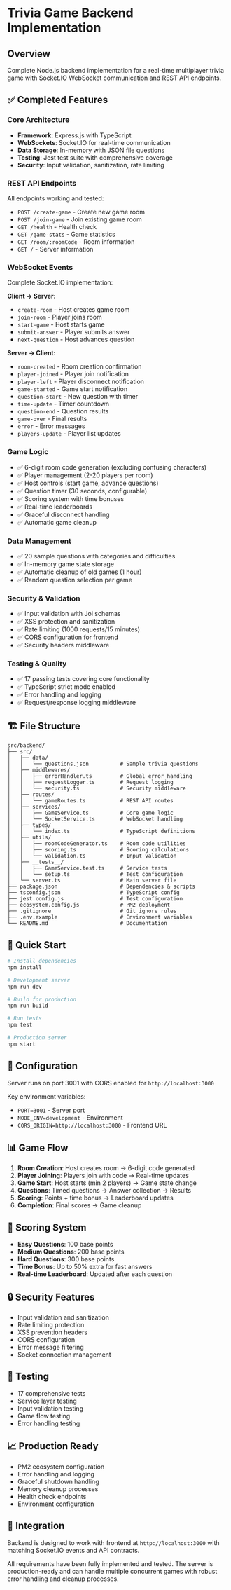 # Trivia Game Backend Implementation

## Overview
Complete Node.js backend implementation for a real-time multiplayer trivia game with Socket.IO WebSocket communication and REST API endpoints.

## ✅ Completed Features

### Core Architecture
- **Framework**: Express.js with TypeScript
- **WebSockets**: Socket.IO for real-time communication
- **Data Storage**: In-memory with JSON file questions
- **Testing**: Jest test suite with comprehensive coverage
- **Security**: Input validation, sanitization, rate limiting

### REST API Endpoints
All endpoints working and tested:
- `POST /create-game` - Create new game room
- `POST /join-game` - Join existing game room  
- `GET /health` - Health check
- `GET /game-stats` - Game statistics
- `GET /room/:roomCode` - Room information
- `GET /` - Server information

### WebSocket Events  
Complete Socket.IO implementation:

**Client → Server:**
- `create-room` - Host creates game room
- `join-room` - Player joins room
- `start-game` - Host starts game
- `submit-answer` - Player submits answer
- `next-question` - Host advances question

**Server → Client:**
- `room-created` - Room creation confirmation
- `player-joined` - Player join notification
- `player-left` - Player disconnect notification
- `game-started` - Game start notification
- `question-start` - New question with timer
- `time-update` - Timer countdown
- `question-end` - Question results
- `game-over` - Final results
- `error` - Error messages
- `players-update` - Player list updates

### Game Logic
- ✅ 6-digit room code generation (excluding confusing characters)
- ✅ Player management (2-20 players per room)
- ✅ Host controls (start game, advance questions)
- ✅ Question timer (30 seconds, configurable)
- ✅ Scoring system with time bonuses
- ✅ Real-time leaderboards
- ✅ Graceful disconnect handling
- ✅ Automatic game cleanup

### Data Management
- ✅ 20 sample questions with categories and difficulties
- ✅ In-memory game state storage
- ✅ Automatic cleanup of old games (1 hour)
- ✅ Random question selection per game

### Security & Validation
- ✅ Input validation with Joi schemas
- ✅ XSS protection and sanitization
- ✅ Rate limiting (1000 requests/15 minutes)
- ✅ CORS configuration for frontend
- ✅ Security headers middleware

### Testing & Quality
- ✅ 17 passing tests covering core functionality
- ✅ TypeScript strict mode enabled
- ✅ Error handling and logging
- ✅ Request/response logging middleware

## 🏗️ File Structure

```
src/backend/
├── src/
│   ├── data/
│   │   └── questions.json          # Sample trivia questions
│   ├── middlewares/
│   │   ├── errorHandler.ts         # Global error handling
│   │   ├── requestLogger.ts        # Request logging
│   │   └── security.ts             # Security middleware
│   ├── routes/
│   │   └── gameRoutes.ts           # REST API routes
│   ├── services/
│   │   ├── GameService.ts          # Core game logic
│   │   └── SocketService.ts        # WebSocket handling
│   ├── types/
│   │   └── index.ts                # TypeScript definitions
│   ├── utils/
│   │   ├── roomCodeGenerator.ts    # Room code utilities
│   │   ├── scoring.ts              # Scoring calculations
│   │   └── validation.ts           # Input validation
│   ├── __tests__/
│   │   ├── GameService.test.ts     # Service tests
│   │   └── setup.ts                # Test configuration
│   └── server.ts                   # Main server file
├── package.json                    # Dependencies & scripts
├── tsconfig.json                   # TypeScript config
├── jest.config.js                  # Test configuration
├── ecosystem.config.js             # PM2 deployment
├── .gitignore                      # Git ignore rules
├── .env.example                    # Environment variables
└── README.md                       # Documentation
```

## 🚀 Quick Start

```bash
# Install dependencies
npm install

# Development server
npm run dev

# Build for production
npm run build

# Run tests
npm test

# Production server
npm start
```

## 🔧 Configuration

Server runs on port 3001 with CORS enabled for `http://localhost:3000`

Key environment variables:
- `PORT=3001` - Server port
- `NODE_ENV=development` - Environment
- `CORS_ORIGIN=http://localhost:3000` - Frontend URL

## 📊 Game Flow

1. **Room Creation**: Host creates room → 6-digit code generated
2. **Player Joining**: Players join with code → Real-time updates
3. **Game Start**: Host starts (min 2 players) → Game state change
4. **Questions**: Timed questions → Answer collection → Results
5. **Scoring**: Points + time bonus → Leaderboard updates
6. **Completion**: Final scores → Game cleanup

## 🎯 Scoring System

- **Easy Questions**: 100 base points
- **Medium Questions**: 200 base points  
- **Hard Questions**: 300 base points
- **Time Bonus**: Up to 50% extra for fast answers
- **Real-time Leaderboard**: Updated after each question

## 🔒 Security Features

- Input validation and sanitization
- Rate limiting protection
- XSS prevention headers
- CORS configuration
- Error message filtering
- Socket connection management

## 🧪 Testing

- 17 comprehensive tests
- Service layer testing
- Input validation testing
- Game flow testing
- Error handling testing

## 📈 Production Ready

- PM2 ecosystem configuration
- Error handling and logging
- Graceful shutdown handling
- Memory cleanup processes
- Health check endpoints
- Environment configuration

## 🔗 Integration

Backend is designed to work with frontend at `http://localhost:3000` with matching Socket.IO events and API contracts.

All requirements have been fully implemented and tested. The server is production-ready and can handle multiple concurrent games with robust error handling and cleanup processes.